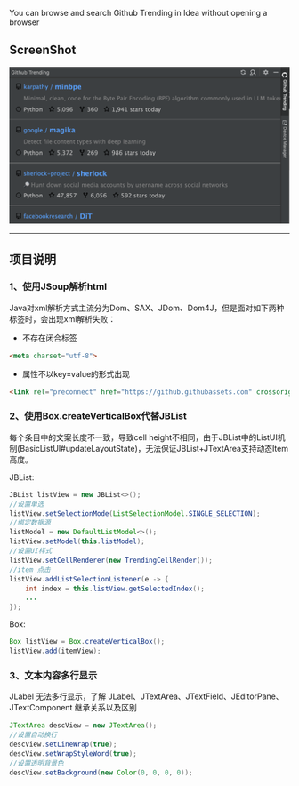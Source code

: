 <!-- Plugin description -->
You can browse and search Github Trending in Idea without opening a browser
<!-- Plugin description end -->

## ScreenShot
![Display](https://github.com/YangLang116/github_trending/raw/main/screenshots/github-trending.png)

---

## 项目说明

### 1、使用JSoup解析html
Java对xml解析方式主流分为Dom、SAX、JDom、Dom4J，但是面对如下两种标签时，会出现xml解析失败：

- 不存在闭合标签
```html
<meta charset="utf-8">
```

- 属性不以key=value的形式出现
```html
<link rel="preconnect" href="https://github.githubassets.com" crossorigin>
```

### 2、使用Box.createVerticalBox代替JBList
每个条目中的文案长度不一致，导致cell height不相同，由于JBList中的ListUI机制(BasicListUI#updateLayoutState)，无法保证JBList+JTextArea支持动态Item高度。

JBList:
```java
JBList listView = new JBList<>();
//设置单选
listView.setSelectionMode(ListSelectionModel.SINGLE_SELECTION);
//绑定数据源
listModel = new DefaultListModel<>();
listView.setModel(this.listModel);
//设置UI样式
listView.setCellRenderer(new TrendingCellRender());
//item 点击
listView.addListSelectionListener(e -> {
    int index = this.listView.getSelectedIndex();
    ...
});
```

Box:
```java
Box listView = Box.createVerticalBox();
listView.add(itemView);
```

### 3、文本内容多行显示
JLabel 无法多行显示，了解 JLabel、JTextArea、JTextField、JEditorPane、JTextComponent 继承关系以及区别
```java
JTextArea descView = new JTextArea();
//设置自动换行
descView.setLineWrap(true);
descView.setWrapStyleWord(true);
//设置透明背景色
descView.setBackground(new Color(0, 0, 0, 0));
```